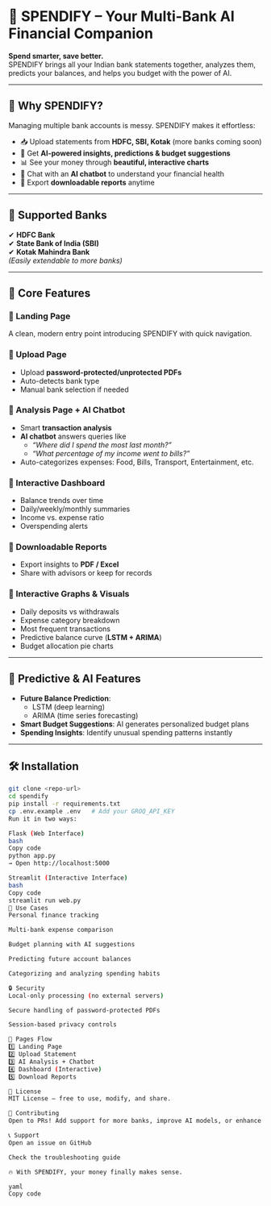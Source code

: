 # 💸 SPENDIFY – Your Multi-Bank AI Financial Companion  

**Spend smarter, save better.**  
SPENDIFY brings all your Indian bank statements together, analyzes them, predicts your balances, and helps you budget with the power of AI.  

---

## 🚀 Why SPENDIFY?  

Managing multiple bank accounts is messy. SPENDIFY makes it effortless:  
- 📥 Upload statements from **HDFC, SBI, Kotak** (more banks coming soon)  
- 🤖 Get **AI-powered insights, predictions & budget suggestions**  
- 📊 See your money through **beautiful, interactive charts**  
- 💬 Chat with an **AI chatbot** to understand your financial health  
- 📑 Export **downloadable reports** anytime  

---

## 🏦 Supported Banks  

✔ **HDFC Bank**  
✔ **State Bank of India (SBI)**  
✔ **Kotak Mahindra Bank**  
*(Easily extendable to more banks)*  

---

## 🌟 Core Features  

### 🔹 Landing Page  
A clean, modern entry point introducing SPENDIFY with quick navigation.  

### 🔹 Upload Page  
- Upload **password-protected/unprotected PDFs**  
- Auto-detects bank type  
- Manual bank selection if needed  

### 🔹 Analysis Page + AI Chatbot  
- Smart **transaction analysis**  
- **AI chatbot** answers queries like  
  - *“Where did I spend the most last month?”*  
  - *“What percentage of my income went to bills?”*  
- Auto-categorizes expenses: Food, Bills, Transport, Entertainment, etc.  

### 🔹 Interactive Dashboard  
- Balance trends over time  
- Daily/weekly/monthly summaries  
- Income vs. expense ratio  
- Overspending alerts  

### 🔹 Downloadable Reports  
- Export insights to **PDF / Excel**  
- Share with advisors or keep for records  

### 🔹 Interactive Graphs & Visuals  
- Daily deposits vs withdrawals  
- Expense category breakdown  
- Most frequent transactions  
- Predictive balance curve (**LSTM + ARIMA**)  
- Budget allocation pie charts  

---

## 🔮 Predictive & AI Features  

- **Future Balance Prediction**:  
  - LSTM (deep learning)  
  - ARIMA (time series forecasting)  
- **Smart Budget Suggestions**: AI generates personalized budget plans  
- **Spending Insights**: Identify unusual spending patterns instantly  

---

## 🛠️ Installation  

```bash
git clone <repo-url>
cd spendify
pip install -r requirements.txt
cp .env.example .env   # Add your GROQ_API_KEY
Run it in two ways:

Flask (Web Interface)
bash
Copy code
python app.py
→ Open http://localhost:5000

Streamlit (Interactive Interface)
bash
Copy code
streamlit run web.py
🎯 Use Cases
Personal finance tracking

Multi-bank expense comparison

Budget planning with AI suggestions

Predicting future account balances

Categorizing and analyzing spending habits

🔒 Security
Local-only processing (no external servers)

Secure handling of password-protected PDFs

Session-based privacy controls

📸 Pages Flow
1️⃣ Landing Page
2️⃣ Upload Statement
3️⃣ AI Analysis + Chatbot
4️⃣ Dashboard (Interactive)
5️⃣ Download Reports

📝 License
MIT License – free to use, modify, and share.

🤝 Contributing
Open to PRs! Add support for more banks, improve AI models, or enhance dashboards.

📞 Support
Open an issue on GitHub

Check the troubleshooting guide

🔥 With SPENDIFY, your money finally makes sense.

yaml
Copy code
